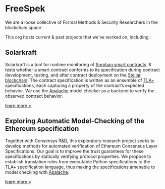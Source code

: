 # FreeSpek

We are a loose collective of Formal Methods & Security Researchers in the blockchain space.

This org hosts current & past projects that we've worked on, including:

## Solarkraft

Solarkraft is a tool for runtime monitoring of [Soroban smart contracts][Soroban]. It tests whether a smart contract conforms to its specification during contract development, testing, and after contract deployment on the [Stellar blockchain][Stellar]. The contract specification is written as an ensemble of [TLA+][] specifications, each capturing a property of the contract’s expected behavior. We use the [Apalache][] model checker as a backend to verify the observed contract behavior.

[learn more »](https://github.com/freespek/solarkraft)

## Exploring Automatic Model-Checking of the Ethereum specification

Together with Consensys R&D, this exploratory research project seeks to develop methods for automated verification of Ethereum Consensus Layer Specifications.
Our goal is to improve the trust guarantees for these specifications by statically verifying protocol properties. We propose to establish translation rules from executable Python specifications to the [TLA+ specification language][TLA+], thus making the specifications amenable to model checking with [Apalache][].

[learn more »](https://github.com/freespek/ssf-mc)


[Stellar]: https://stellar.org/
[Soroban]: https://developers.stellar.org/docs/smart-contracts/getting-started/setup
[TLA+]: https://lamport.azurewebsites.net/tla/tla.html
[Apalache]: https://github.com/informalsystems/apalache